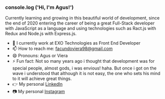 ### console.log ('Hi, I'm Agus!') 
Currently learning and growing in this beautiful world of development, since the end of 2020 entering the career of being a great Full-Stack developer with JavaScript as a language and using technologies such as Ract.js with Redux and Node.js with Express.js. 

- 🔭 I currently work at EXO Technologies as Front End Developer
- 📫 How to reach me: facundoviera98@gmail.com
- 😄 Pronouns: Agus or Viera
- ⚡ Fun fact: Not so many years ago i thought that development was for special people, almost gods, i was envious! haha. But once i got on the wave i understood that although it is not easy, the one who sets his mind to it will achieve great things.
- 👉 My personal [LinkedIn](https://www.linkedin.com/in/agustinvieradev/)
- 📷 My personal [Instagram](https://www.instagram.com/agusviera__/)
